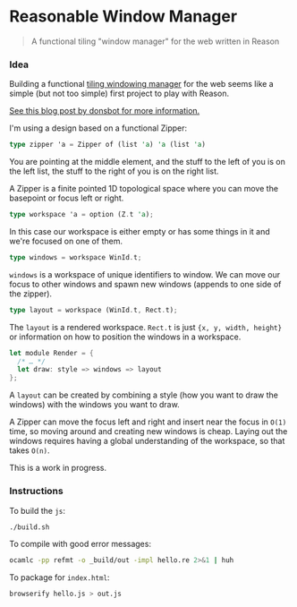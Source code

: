 # Reasonable Window Manager

> A functional tiling "window manager" for the web written in Reason

### Idea

Building a functional [tiling windowing manager](https://en.wikipedia.org/wiki/Tiling_window_manager) for the web seems like a simple (but not too simple) first project to play with Reason.

[See this blog post by donsbot for more information.](https://donsbot.wordpress.com/2007/05/17/roll-your-own-window-manager-tracking-focus-with-a-zipper/)


I'm using a design based on a functional Zipper:

```rust
type zipper 'a = Zipper of (list 'a) 'a (list 'a)
```

You are pointing at the middle element, and the stuff to the left of you is on the left list, the stuff to the right of you is on the right list.

A Zipper is a finite pointed 1D topological space where you can move the basepoint or focus left or right.

```rust
type workspace 'a = option (Z.t 'a);
```

In this case our workspace is either empty or has some things in it and we're focused on one of them. 

```rust
type windows = workspace WinId.t;
```

`windows` is a workspace of unique identifiers to window. We can move our focus to other windows and spawn new windows (appends to one side of the zipper). 

```rust
type layout = workspace (WinId.t, Rect.t);
```

The `layout` is a rendered workspace. `Rect.t` is just `{x, y, width, height}` or information on how to position the windows in a workspace.

```rust
let module Render = {
  /* … */
  let draw: style => windows => layout
};
```

A `layout` can be created by combining a style (how you want to draw the windows) with the windows you want to draw.

A Zipper can move the focus left and right and insert near the focus in `O(1)` time, so moving around and creating new windows is cheap. Laying out the windows requires having a global understanding of the workspace, so that takes `O(n)`.

This is a work in progress.

### Instructions

To build the `js`:

```sh
./build.sh
```

To compile with good error messages:

```sh
ocamlc -pp refmt -o _build/out -impl hello.re 2>&1 | huh
```

To package for `index.html`:

```sh
browserify hello.js > out.js
```

